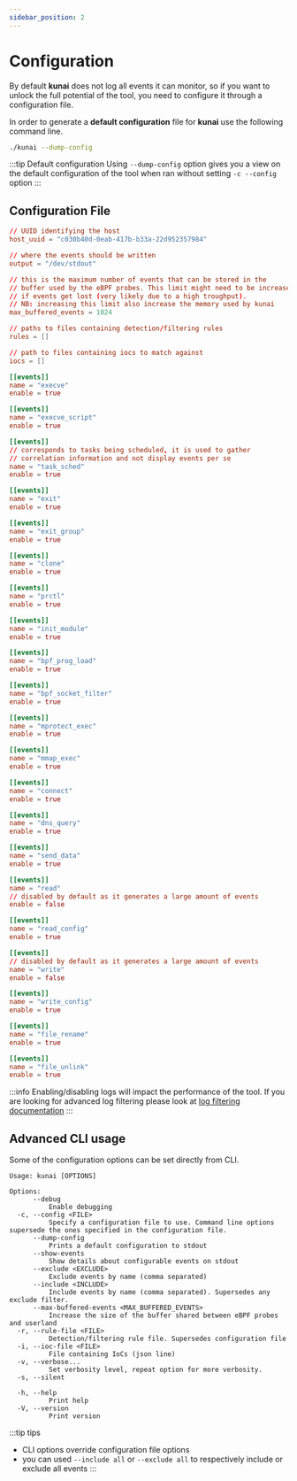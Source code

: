 ```yaml
---
sidebar_position: 2
---
```


# Configuration

By default **kunai** does not log all events it can monitor, so if you want to unlock the full potential of the tool, you need to configure it through a configuration file.

In order to generate a **default configuration** file for **kunai** use the following command line.

```bash
./kunai --dump-config
```

:::tip Default configuration
Using `--dump-config` option gives you a view on the default configuration of the tool when ran without setting `-c --config` option
:::

## Configuration File

```toml
// UUID identifying the host
host_uuid = "c030b40d-0eab-417b-b33a-22d952357984"

// where the events should be written
output = "/dev/stdout"

// this is the maximum number of events that can be stored in the 
// buffer used by the eBPF probes. This limit might need to be increased
// if events get lost (very likely due to a high troughput).
// NB: increasing this limit also increase the memory used by kunai
max_buffered_events = 1024

// paths to files containing detection/filtering rules
rules = []

// path to files containing iocs to match against
iocs = []

[[events]]
name = "execve"
enable = true

[[events]]
name = "execve_script"
enable = true

[[events]]
// corresponds to tasks being scheduled, it is used to gather
// correlation information and not display events per se
name = "task_sched"
enable = true

[[events]]
name = "exit"
enable = true

[[events]]
name = "exit_group"
enable = true

[[events]]
name = "clone"
enable = true

[[events]]
name = "prctl"
enable = true

[[events]]
name = "init_module"
enable = true

[[events]]
name = "bpf_prog_load"
enable = true

[[events]]
name = "bpf_socket_filter"
enable = true

[[events]]
name = "mprotect_exec"
enable = true

[[events]]
name = "mmap_exec"
enable = true

[[events]]
name = "connect"
enable = true

[[events]]
name = "dns_query"
enable = true

[[events]]
name = "send_data"
enable = true

[[events]]
name = "read"
// disabled by default as it generates a large amount of events
enable = false

[[events]]
name = "read_config"
enable = true

[[events]]
// disabled by default as it generates a large amount of events
name = "write"
enable = false

[[events]]
name = "write_config"
enable = true

[[events]]
name = "file_rename"
enable = true

[[events]]
name = "file_unlink"
enable = true
```

:::info 
Enabling/disabling logs will impact the performance of the tool. If you are looking for advanced log filtering please look at [log filtering documentation](./advanced/rule_configuration)
:::

## Advanced CLI usage

Some of the configuration options can be set directly from CLI.

```
Usage: kunai [OPTIONS]

Options:
      --debug
          Enable debugging
  -c, --config <FILE>
          Specify a configuration file to use. Command line options supersede the ones specified in the configuration file.
      --dump-config
          Prints a default configuration to stdout
      --show-events
          Show details about configurable events on stdout
      --exclude <EXCLUDE>
          Exclude events by name (comma separated)
      --include <INCLUDE>
          Include events by name (comma separated). Supersedes any exclude filter.
      --max-buffered-events <MAX_BUFFERED_EVENTS>
          Increase the size of the buffer shared between eBPF probes and userland
  -r, --rule-file <FILE>
          Detection/filtering rule file. Supersedes configuration file
  -i, --ioc-file <FILE>
          File containing IoCs (json line)
  -v, --verbose...
          Set verbosity level, repeat option for more verbosity.
  -s, --silent
          
  -h, --help
          Print help
  -V, --version
          Print version
```

:::tip tips
* CLI options override configuration file options
* you can used `--include all` or `--exclude all` to respectively include or exclude all events
:::